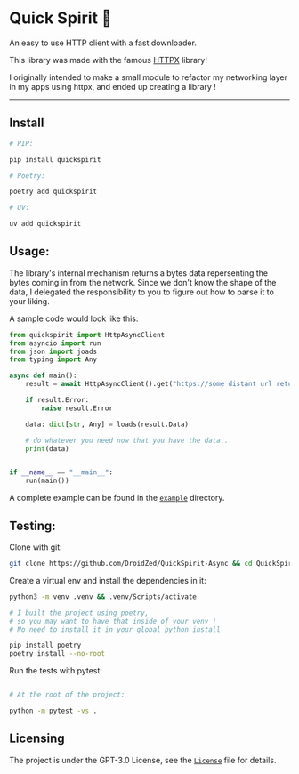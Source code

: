 # Quick Spirit 🐬

An easy to use HTTP client with a fast downloader.

This library was made with the famous [HTTPX](https://www.python-httpx.org/) library!

I originally intended to make a small module to refactor my networking layer in my apps using httpx, and ended up creating a library !

----

## Install

```sh
# PIP:

pip install quickspirit

# Poetry:

poetry add quickspirit

# UV:

uv add quickspirit
```

## Usage:

The library's internal mechanism returns a bytes data repersenting the bytes coming in from the network. Since we don't know the shape of the data, I delegated the responsibility to you to figure out how to parse it to your liking.

A sample code would look like this:

```py
from quickspirit import HttpAsyncClient
from asyncio import run
from json import joads
from typing import Any

async def main():
    result = await HttpAsyncClient().get("https://some distant url returning json hopefully")

    if result.Error:
        raise result.Error

    data: dict[str, Any] = loads(result.Data)

    # do whatever you need now that you have the data...
	print(data)


if __name__ == "__main__":
    run(main())

```

A complete example can be found in the [`example`](https://github.com/DroidZed/QuickSpirit-Async/tree/main/example) directory.

## Testing:

Clone with git:

```bash
git clone https://github.com/DroidZed/QuickSpirit-Async && cd QuickSpirit-Async
```

Create a virtual env and install the dependencies in it:

```sh
python3 -m venv .venv && .venv/Scripts/activate

# I built the project using poetry,
# so you may want to have that inside of your venv !
# No need to install it in your global python install

pip install poetry
poetry install --no-root
```

Run the tests with pytest:

```sh

# At the root of the project:

python -m pytest -vs .
```

## Licensing

The project is under the GPT-3.0 License, see the [`License`](https://github.com/DroidZed/QuickSpirit-Async/blob/main/LICENSE) file for details.
